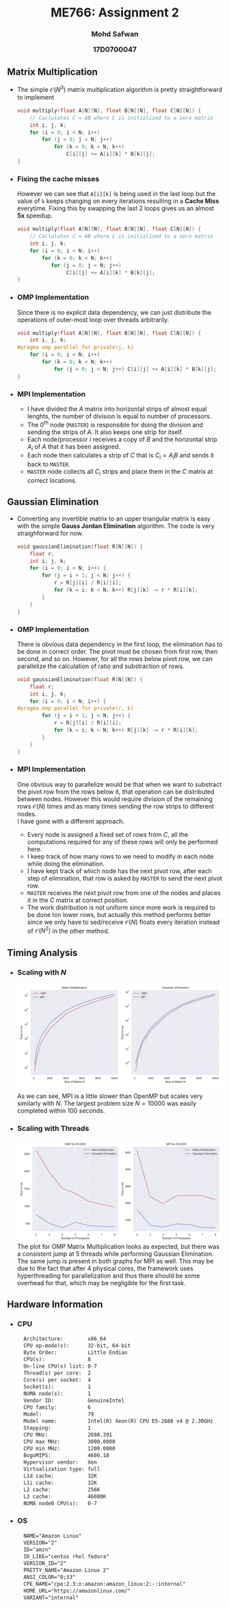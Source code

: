 <center>

<h1> ME766: Assignment 2

<h3>Mohd Safwan

17D0700047
</center>

## Matrix Multiplication

-  The simple $\mathcal{O}(N^3)$ matrix multiplication algorithm is pretty straightforward to implement

    ```C++
    void multiply(float A[N][N], float B[N][N], float C[N][N]) {
        // Caclulates C = AB where C is initialized to a zero matrix
        int i, j, k;
        for (i = 0; i < N; i++)
            for (j = 0; j < N; j++)
                for (k = 0; k < N; k++)
                    C[i][j] += A[i][k] * B[k][j];
    }
    ```

- ### Fixing the cache misses
    However we can see that ```A[i][k]``` is being used in the last loop but the value of ```k``` keeps changing on every iterations resulting in a **Cache Miss** everytime. Fixing this by swapping the last 2 loops gives us an almost **5x** speedup.

    ```C++
    void multiply(float A[N][N], float B[N][N], float C[N][N]) {
        // Caclulates C = AB where C is initialized to a zero matrix
        int i, j, k;
        for (i = 0; i < N; i++)
            for (k = 0; k < N; k++)
               for (j = 0; j < N; j++)
                    C[i][j] += A[i][k] * B[k][j];
    }
    ```
- ### OMP Implementation
    
    Since there is no explicit data dependency, we can just distribute the operations of outer-most loop over threads arbitrarily.
    ```C++
    void multiply(float A[N][N], float B[N][N], float C[N][N]) {
        int i, j, k;
    #pragma omp parallel for private(j, k)
        for (i = 0; i < N; i++)
            for (k = 0; k < N; k++)
                for (j = 0; j < N; j++) C[i][j] += A[i][k] * B[k][j];
    }
    ```

- ### MPI Implementation
    - I have divided the $A$ matrix into horizontal strips of almost equal lenghts, the number of division is equal to number of processors.
    - The $0^\text{th}$ node (```MASTER```) is responsible for doing the division and sending the strips of $A$. It also keeps one strip for itself.
    - Each node/processor $i$ receives a copy of $B$ and the horizontal strip $A_i$ of $A$ that it has been assigned.
    - Each node then calculates a strip of $C$ that is $C_i = A_i B$ and sends it back to ```MASTER```.
    - ```MASTER``` node collects all $C_i$ strips and place them in the $C$ matrix at correct locations.


## Gaussian Elimination

-   Converting any invertible matrix to an upper triangular matrix is easy with the simple **Gauss Jordan Elimination** algorithm. The code is very straighforward for now.
    ```C++
    void gaussianElimination(float R[N][N]) {
        float r;
        int i, j, k;
        for (i = 0; i < N; i++) {
            for (j = i + 1; j < N; j++) {
                r = R[j][i] / R[i][i];
                for (k = i; k < N; k++) R[j][k] -= r * R[i][k];
            }
        }
    }
    ```

- ### OMP Implementation
    There is obvious data dependency in the first loop, the elimination has to be done in correct order. The pivot must be chosen from first row, then second, and so on. However, for all the rows below pivot row, we can parallelize the calculation of ratio and substraction of rows.

    ```C++
    void gaussianElimination(float R[N][N]) {
        float r;
        int i, j, k;
        for (i = 0; i < N; i++) {
    #pragma omp parallel for private(r, k)
            for (j = i + 1; j < N; j++) {
                r = R[j][i] / R[i][i];
                for (k = i; k < N; k++) R[j][k] -= r * R[i][k];
            }
        }
    }
    ```
- ### MPI Implementation
  One obvious way to parallelize would be that when we want to substract the pivot row from the rows below it, that operation can be distributed between nodes. However this would require division of the remaining rows $\mathcal{O}(N)$ times and as many times sending the row strips to different nodes. 
  <br>  I have gone with a different approach.
  - Every node is assigned a fixed set of rows from $C$, all the computations required for any of these rows will only be performed here.
  - I keep track of how many rows to we need to modify in each node while doing the elimination.
  - I have kept track of which node has the next pivot row, after each step of elimination, that row is asked by ```MASTER``` to send the next pivot row.
  - ```MASTER``` receives the next pivot row from one of the nodes and places it in the $C$ matrix at correct position.
  - The work distribution is not uniform since more work is required to be done ton lower rows, but actually this method performs better since we only have to sed/receive $\mathcal{O}(N)$ floats every iteration instead of $\mathcal{O}(N^2)$ in the other method.

## Timing Analysis

- ### Scaling with $N$
    <div align='center'>
    <img src="1.png" align='center'/>
    </div>

    As we can see, MPI is a little slower than OpenMP but scales very similarly with $N$. The largest problem size $N=10000$ was easily completed within 100 seconds.

- ### Scaling with Threads

    <div align='center'>
    <img src="2.png" align='center'/>
    </div>
    The plot for OMP Matrix Multiplication looks as expected, but there was a consistent jump at 5 threads while performing Gaussian Elimination. The same jump is present in both graphs for MPI as well. This may be due to the fact that after 4 physical cores, the framework uses hyperthreading for parallelization and thus there should be some overhead for that, which may be negligible for the first task.

## Hardware Information

- ### CPU
        Architecture:        x86_64
        CPU op-mode(s):      32-bit, 64-bit
        Byte Order:          Little Endian
        CPU(s):              8
        On-line CPU(s) list: 0-7
        Thread(s) per core:  2
        Core(s) per socket:  4
        Socket(s):           1
        NUMA node(s):        1
        Vendor ID:           GenuineIntel
        CPU family:          6
        Model:               79
        Model name:          Intel(R) Xeon(R) CPU E5-2686 v4 @ 2.30GHz
        Stepping:            1
        CPU MHz:             2698.391
        CPU max MHz:         3000.0000
        CPU min MHz:         1200.0000
        BogoMIPS:            4600.18
        Hypervisor vendor:   Xen
        Virtualization type: full
        L1d cache:           32K
        L1i cache:           32K
        L2 cache:            256K
        L3 cache:            46080K
        NUMA node0 CPU(s):   0-7

- ### OS
        NAME="Amazon Linux"
        VERSION="2"
        ID="amzn"
        ID_LIKE="centos rhel fedora"
        VERSION_ID="2"
        PRETTY_NAME="Amazon Linux 2"
        ANSI_COLOR="0;33"
        CPE_NAME="cpe:2.3:o:amazon:amazon_linux:2:-:internal"
        HOME_URL="https://amazonlinux.com/"
        VARIANT="internal"

